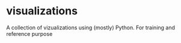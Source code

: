 # visualizations
A collection of vizualizations using (mostly) Python. For training and reference purpose

